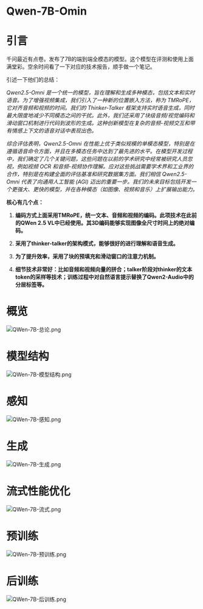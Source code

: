 # Qwen-7B-Omin

# 引言

千问最近有点卷。发布了7B的端到端全模态的模型。这个模型在评测和使用上面满堂彩。空余时间看了一下对应的技术报告，顺手做一个笔记。

引述一下他们的总结：

_Qwen2.5-Omni 是一个统一的模型，旨在理解和生成多种模态，包括文本和实时语音。为了增强视频集成，我们引入了一种新的位置嵌入方法，称为 TMRoPE，它对齐音频和视频的时间。我们的 Thinker-Talker 框架支持实时语音生成，同时最大限度地减少不同模态之间的干扰。此外，我们还采用了块级音频/视觉编码和滑动窗口机制进行代码到波形的生成。这种创新模型在复杂的音频-视频交互和带有情感上下文的语音对话中表现出色。_

_综合评估表明，Qwen2.5-Omni 在性能上优于类似规模的单模态模型，特别是在遵循语音命令方面，并且在多模态任务中达到了最先进的水平。在模型开发过程中，我们确定了几个关键问题，这些问题在以前的学术研究中经常被研究人员忽视，例如视频 OCR 和音频-视频协作理解。应对这些挑战需要学术界和工业界的合作，特别是在构建全面的评估基准和研究数据集方面。我们相信 Qwen2.5-Omni 代表了向通用人工智能 (AGI) 迈出的重要一步。我们的未来目标包括开发一个更强大、更快的模型，并在各种模态（如图像、视频和音乐）上扩展输出能力。_

**核心有几个点：**

1.  **编码方式上面采用TMRoPE，统一文本、音频和视频的编码。此项技术在此前的QWen 2.5 VL中已经使用。其3D编码能够实现图像全尺寸时间上的绝对编码。**
    
2.  **采用了thinker-talker的架构模式，能够很好的进行理解和语音生成。**
    
3.  **为了提升效率，采用了块的预填充和滑动窗口的注意力机制。**
    
4.  **细节技术非常好：比如音频和视频向量的拼合；talker阶段对thinker的文本token的采样等技术；训练过程中对自然语言提示替换了Qwen2-Audio中的分层标签等。**
    

# 概览

![QWen-7B-总论.png](https://alidocs.oss-cn-zhangjiakou.aliyuncs.com/res/4EZlwoEG6g1YlxAY/img/03a8a3e2-ca75-45be-a01b-7202024f5a9c.png)

# 模型结构

![QWen-7B-模型结构.png](https://alidocs.oss-cn-zhangjiakou.aliyuncs.com/res/4EZlwoEG6g1YlxAY/img/d64b4ee9-62bd-4a05-a0de-93429a680499.png)

# 感知

![QWen-7B-感知.png](https://alidocs.oss-cn-zhangjiakou.aliyuncs.com/res/4EZlwoEG6g1YlxAY/img/a27f3180-ec4e-41ee-a040-df8b33128994.png)

# 生成

![QWen-7B-生成.png](https://alidocs.oss-cn-zhangjiakou.aliyuncs.com/res/4EZlwoEG6g1YlxAY/img/194d2a6c-7727-4a89-b4ad-d1e3437f0651.png)

# 流式性能优化

![QWen-7B-流式.png](https://alidocs.oss-cn-zhangjiakou.aliyuncs.com/res/4EZlwoEG6g1YlxAY/img/d37b0a7b-9859-4dd5-bcfb-49f0e4965784.png)

# 预训练

![QWen-7B-预训练.png](https://alidocs.oss-cn-zhangjiakou.aliyuncs.com/res/4EZlwoEG6g1YlxAY/img/d20a5e3f-1cb8-422b-a5b9-7fa7af5c9949.png)

# 后训练

![QWen-7B-后训练.png](https://alidocs.oss-cn-zhangjiakou.aliyuncs.com/res/4EZlwoEG6g1YlxAY/img/d4943ebc-23bd-4d9d-9c6f-5907b9914c1f.png)